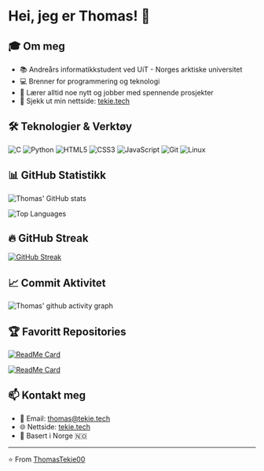 # Hei, jeg er Thomas! 👋

## 🎓 Om meg
- 📚 Andreårs informatikkstudent ved UiT - Norges arktiske universitet
- 💻 Brenner for programmering og teknologi
- 🌱 Lærer alltid noe nytt og jobber med spennende prosjekter
- 🔗 Sjekk ut min nettside: [tekie.tech](https://tekie.tech)

## 🛠️ Teknologier & Verktøy

![C](https://img.shields.io/badge/C-00599C?style=for-the-badge&logo=c&logoColor=white)
![Python](https://img.shields.io/badge/Python-3776AB?style=for-the-badge&logo=python&logoColor=white)
![HTML5](https://img.shields.io/badge/HTML5-E34F26?style=for-the-badge&logo=html5&logoColor=white)
![CSS3](https://img.shields.io/badge/CSS3-1572B6?style=for-the-badge&logo=css3&logoColor=white)
![JavaScript](https://img.shields.io/badge/JavaScript-F7DF1E?style=for-the-badge&logo=javascript&logoColor=black)
![Git](https://img.shields.io/badge/Git-F05032?style=for-the-badge&logo=git&logoColor=white)
![Linux](https://img.shields.io/badge/Linux-FCC624?style=for-the-badge&logo=linux&logoColor=black)

## 📊 GitHub Statistikk

![Thomas' GitHub stats](https://github-readme-stats.vercel.app/api?username=ThomasTekie00&show_icons=true&theme=dark&count_private=true)

![Top Languages](https://github-readme-stats.vercel.app/api/top-langs/?username=ThomasTekie00&layout=compact&theme=dark)

## 🔥 GitHub Streak

[![GitHub Streak](https://github-readme-streak-stats.herokuapp.com/?user=ThomasTekie00&theme=dark)](https://git.io/streak-stats)

## 📈 Commit Aktivitet

![Thomas' github activity graph](https://github-readme-activity-graph.vercel.app/graph?username=ThomasTekie00&theme=react-dark)

## 🏆 Favoritt Repositories

[![ReadMe Card](https://github-readme-stats.vercel.app/api/pin/?username=ThomasTekie00&repo=Assign1&theme=dark)](https://github.com/ThomasTekie00/Assign1)

[![ReadMe Card](https://github-readme-stats.vercel.app/api/pin/?username=ThomasTekie00&repo=lenketliste-med-gc&theme=dark)](https://github.com/ThomasTekie00/lenketliste-med-gc)

## 📫 Kontakt meg

- 📧 Email: thomas@tekie.tech
- 🌐 Nettside: [tekie.tech](https://tekie.tech)
- 📍 Basert i Norge 🇳🇴

---

⭐️ From [ThomasTekie00](https://github.com/ThomasTekie00)
